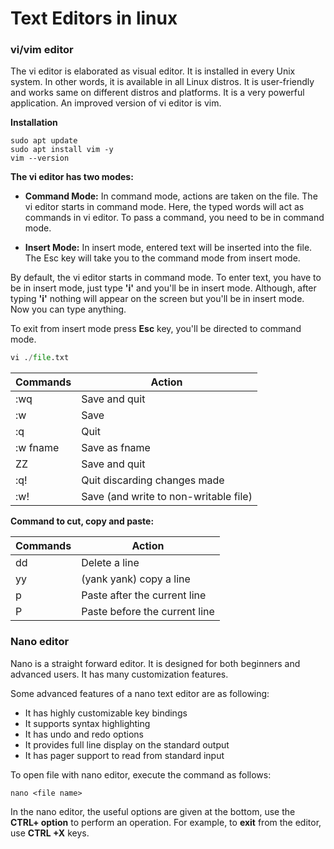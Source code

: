 # Text Editors in linux
### vi/vim editor
The vi editor is elaborated as visual editor. It is installed in every Unix system. In other words, it is available in all Linux distros. It is user-friendly and works same on different distros and platforms. It is a very powerful application. An improved version of vi editor is vim.

**Installation**
```
sudo apt update
sudo apt install vim -y
vim --version
```

**The vi editor has two modes:**

* **Command Mode:** In command mode, actions are taken on the file. The vi editor starts in command mode. Here, the typed words will act as commands in vi editor. To pass a command, you need to be in command mode.

* **Insert Mode:** In insert mode, entered text will be inserted into the file. The Esc key will take you to the command mode from insert mode.

By default, the vi editor starts in command mode. To enter text, you have to be in insert mode, just type **'i'** and you'll be in insert mode. Although, after typing **'i'** nothing will appear on the screen but you'll be in insert mode. Now you can type anything.

To exit from insert mode press **Esc** key, you'll be directed to command mode.

```py
vi ./file.txt
```

| Commands	  | Action   |
| ----------- | -------- |
:wq |	Save and quit 
:w	| Save
:q	| Quit
:w fname	| Save as fname
ZZ	| Save and quit
:q!	| Quit discarding changes made
:w!	| Save (and write to non-writable file)

**Command to cut, copy and paste:**

| Commands	  | Action   |
| ----------- | -------- |
dd | Delete a line
yy |	(yank yank) copy a line
p  |	Paste after the current line
P  |	Paste before the current line

### Nano editor
Nano is a straight forward editor. It is designed for both beginners and advanced users. It has many customization features.

Some advanced features of a nano text editor are as following:

* It has highly customizable key bindings
* It supports syntax highlighting
* It has undo and redo options
* It provides full line display on the standard output
* It has pager support to read from standard input

To open file with nano editor, execute the command as follows:
```
nano <file name>  
```
In the nano editor, the useful options are given at the bottom, use the **CTRL+ option** to perform an operation. For example, to **exit** from the editor, use **CTRL +X** keys. 